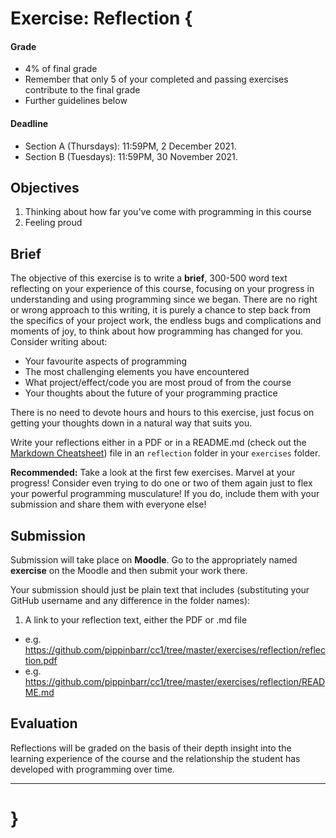 # Exercise: Reflection {

#### Grade
- 4% of final grade
- Remember that only 5 of your completed and passing exercises contribute to the final grade
- Further guidelines below

#### Deadline
- Section A (Thursdays): 11:59PM, 2 December 2021.
- Section B (Tuesdays): 11:59PM, 30 November 2021.

## Objectives

1. Thinking about how far you've come with programming in this course
2. Feeling proud

## Brief

The objective of this exercise is to write a **brief**, 300-500 word text reflecting on your experience of this course, focusing on your progress in understanding and using programming since we began. There are no right or wrong approach to this writing, it is purely a chance to step back from the specifics of your project work, the endless bugs and complications and moments of joy, to think about how programming has changed for you. Consider writing about:

* Your favourite aspects of programming
* The most challenging elements you have encountered
* What project/effect/code you are most proud of from the course
* Your thoughts about the future of your programming practice

There is no need to devote hours and hours to this exercise, just focus on getting your thoughts down in a natural way that suits you.

Write your reflections either in a PDF or in a README.md (check out the [Markdown Cheatsheet](https://github.com/adam-p/markdown-here/wiki/Markdown-Cheatsheet)) file in an `reflection` folder in your `exercises` folder.

**Recommended:** Take a look at the first few exercises. Marvel at your progress! Consider even trying to do one or two of them again just to flex your powerful programming musculature! If you do, include them with your submission and share them with everyone else!

## Submission

Submission will take place on **Moodle**. Go to the appropriately named **exercise** on the Moodle and then submit your work there.

Your submission should just be plain text that includes (substituting your GitHub username and any difference in the folder names):

1. A link to your reflection text, either the PDF or .md file
  - e.g. https://github.com/pippinbarr/cc1/tree/master/exercises/reflection/reflection.pdf
  - e.g. https://github.com/pippinbarr/cc1/tree/master/exercises/reflection/README.md

## Evaluation

Reflections will be graded on the basis of their depth insight into the learning experience of the course and the relationship the student has developed with programming over time.

---

# }
